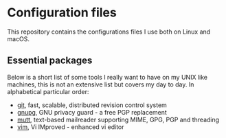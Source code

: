 # Configuration files

This repository contains the configurations files I use both on Linux and macOS.

## Essential packages

Below is a short list of some tools I really want to have on my UNIX like
machines, this is not an extensive list but covers my day to day. In
alphabetical particular order:

- [git][0], fast, scalable, distributed revision control system
- [gnupg][1], GNU privacy guard - a free PGP replacement
- [mutt][2], text-based mailreader supporting MIME, GPG, PGP and threading
- [vim][3], Vi IMproved - enhanced vi editor


[0]: https://git-scm.com/
[1]: https://www.gnupg.org
[2]: http://www.mutt.org/
[3]: http://www.vim.org/
